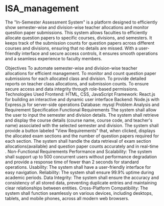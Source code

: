 # ISA_management
The "In-Semester Assessment System" is a platform designed to efficiently show semester-wise and division-wise teacher allocations and monitor question paper submissions. This system allows faculties to efficiently allocate question papers to specific courses, divisions, and semesters. It keeps track of the submission counts for question papers across different courses and divisions, ensuring that no details are missed. With a user-friendly interface and secure access controls, it ensures smooth operations and a seamless experience to faculty members.

Objectives
To automate semester-wise and division-wise teacher allocations for efficient management.
To monitor and count question paper submissions for each allocated class and division.
To provide detailed reports on teacher class allocations, and submission counts.
To ensure secure access and data integrity through role-based permissions.
Technologies Used
Frontend:
HTML, CSS, JavaScript 
Framework: React.js for building an interactive and dynamic user interface
Backend:
Node.js with Express.js for server-side operations
Database:
 mysql
Problem Analysis and Requirement Specification
Functional Requirements
The system shall allow the user to input the semester and division details. 
The system shall retrieve and display the course details (course name, course code, and teacher's name) associated with the selected semester and division. 
The system shall provide a button labeled "View Requirements" that, when clicked, displays the allocated exam sections and the number of question papers required for each section. 
The system shall handle the data retrieval of exam section allocations(available) and question paper counts accurately and in real-time .
Non-Functional Requirements
Performance and Scalability: The system shall support up to 500 concurrent users without performance degradation and provide a response time of fewer than 2 seconds for standard operations.
Usability: The system shall have a user-friendly interface for easy navigation. 
Reliability: The system shall ensure 99.9% uptime during academic periods.
Data Integrity: The system shall ensure the accuracy and consistency of all stored data, preventing duplicate entries and maintaining clear relationships between entities.
Cross-Platform Compatibility: The system shall function seamlessly on various devices, including desktops, tablets, and mobile phones, across all modern web browsers.
